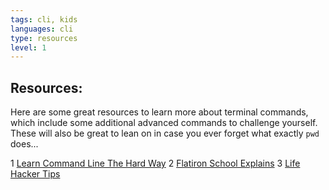```yaml
---
tags: cli, kids
languages: cli
type: resources
level: 1
---
```


## Resources:

Here are some great resources to learn more about terminal commands, which include some additional advanced commands to challenge yourself. These will also be great to lean on in case you ever forget what exactly `pwd` does... 

1 [Learn Command Line The Hard Way](http://cli.learncodethehardway.org/book/)
2 [Flatiron School Explains](https://gist.github.com/aviflombaum/9d6f7448119bae3a24ee)
3 [Life Hacker Tips](http://lifehacker.com/5633909/who-needs-a-mouse-learn-to-use-the-command-line-for-almost-anything)
